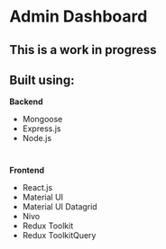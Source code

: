 # Admin Dashboard

## This is a work in progress

## Built using: 
**Backend**
- Mongoose
- Express.js
- Node.js
#
**Frontend**
- React.js
- Material UI
- Material UI Datagrid
- Nivo
- Redux Toolkit 
- Redux ToolkitQuery
